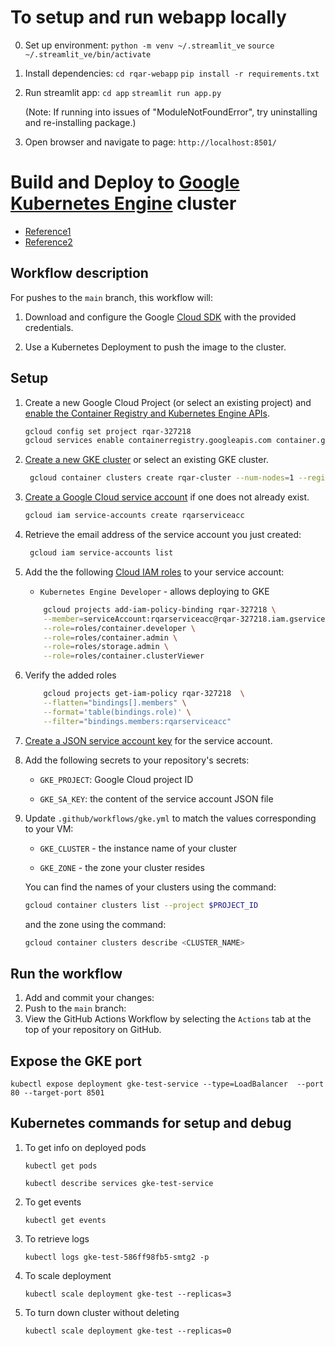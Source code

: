 # To setup and run webapp locally

0. Set up environment:
```python -m venv ~/.streamlit_ve```
```source ~/.streamlit_ve/bin/activate```

1. Install dependencies:
```cd rqar-webapp```
```pip install -r requirements.txt```

2. Run streamlit app:
```cd app```
```streamlit run app.py```

    (Note: If running into issues of "ModuleNotFoundError", try uninstalling and re-installing package.)

3. Open browser and navigate to page:
```http://localhost:8501/```

# Build and Deploy to [Google Kubernetes Engine][gke] cluster

- [Reference1](https://docs.github.com/en/actions/deployment/deploying-to-google-kubernetes-engine)
- [Reference2](https://cloud.google.com/kubernetes-engine/docs/tutorials/gitops-cloud-build)

## Workflow description

For pushes to the `main` branch, this workflow will:

1. Download and configure the Google [Cloud SDK][sdk] with the provided
    credentials.

2. Use a Kubernetes Deployment to push the image to the cluster.

## Setup

1. Create a new Google Cloud Project (or select an existing project) and
    [enable the Container Registry and Kubernetes Engine APIs](https://console.cloud.google.com/flows/enableapi?apiid=containerregistry.googleapis.com,container.googleapis.com).

    ```bash
    gcloud config set project rqar-327218
    gcloud services enable containerregistry.googleapis.com container.googleapis.com
   ```

1. [Create a new GKE cluster][cluster] or select an existing GKE cluster.

   ```bash
    gcloud container clusters create rqar-cluster --num-nodes=1 --region=us-central1-c
    ```

1. [Create a Google Cloud service account][create-sa] if one does not already exist.

    ```bash
    gcloud iam service-accounts create rqarserviceacc
    ```

1. Retrieve the email address of the service account you just created:

   ```bash
    gcloud iam service-accounts list
    ```

1. Add the the following [Cloud IAM roles][roles] to your service account:
    - `Kubernetes Engine Developer` - allows deploying to GKE

    ```bash
        gcloud projects add-iam-policy-binding rqar-327218 \
        --member=serviceAccount:rqarserviceacc@rqar-327218.iam.gserviceaccount.com \
        --role=roles/container.developer \
        --role=roles/container.admin \
        --role=roles/storage.admin \
        --role=roles/container.clusterViewer
   ```

1. Verify the added roles

    ```bash
        gcloud projects get-iam-policy rqar-327218  \
        --flatten="bindings[].members" \
        --format='table(bindings.role)' \
        --filter="bindings.members:rqarserviceacc"
    ```

1. [Create a JSON service account key][create-key] for the service account.

1. Add the following secrets to your repository's secrets:

    - `GKE_PROJECT`: Google Cloud project ID

    - `GKE_SA_KEY`: the content of the service account JSON file

1. Update `.github/workflows/gke.yml` to match the values corresponding to your
    VM:

    - `GKE_CLUSTER` - the instance name of your cluster

    - `GKE_ZONE` - the zone your cluster resides

    You can find the names of your clusters using the command:

    ```bash
    gcloud container clusters list --project $PROJECT_ID
    ```

    and the zone using the command:

    ```bash
    gcloud container clusters describe <CLUSTER_NAME>
    ```

## Run the workflow

1. Add and commit your changes:
2. Push to the `main` branch:
3. View the GitHub Actions Workflow by selecting the `Actions` tab at the top
    of your repository on GitHub.

## Expose the GKE port

```kubectl expose deployment gke-test-service --type=LoadBalancer  --port 80 --target-port 8501```

## Kubernetes commands for setup and debug

1. To get info on deployed pods

    ```kubectl get pods```

    ```kubectl describe services gke-test-service```

2. To get events

    ```kubectl get events```

3. To retrieve logs

    ```kubectl logs gke-test-586ff98fb5-smtg2 -p```

4. To scale deployment

    ```kubectl scale deployment gke-test --replicas=3```

5. To turn down cluster without deleting

    ```kubectl scale deployment gke-test --replicas=0```

[actions]: https://help.github.com/en/categories/automating-your-workflow-with-github-actions
[cluster]: https://cloud.google.com/kubernetes-engine/docs/quickstart#create_cluster
[gke]: https://cloud.google.com/gke
[create-sa]: https://cloud.google.com/iam/docs/creating-managing-service-accounts
[create-key]: https://cloud.google.com/iam/docs/creating-managing-service-account-keys
[sdk]: https://cloud.google.com/sdk
[secrets]: https://help.github.com/en/actions/automating-your-workflow-with-github-actions/creating-and-using-encrypted-secrets
[roles]: https://cloud.google.com/iam/docs/granting-roles-to-service-accounts#granting_access_to_a_service_account_for_a_resource
